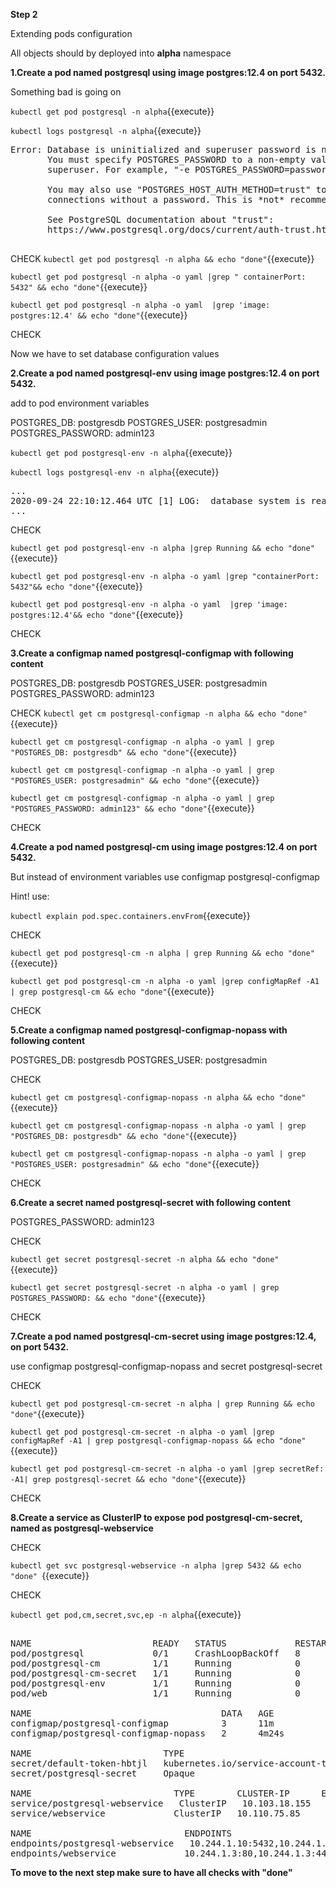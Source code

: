 **Step 2**


Extending pods configuration

All objects should by deployed into **alpha** namespace

**1.Create a pod named postgresql using image postgres:12.4 on port 5432.**

Something bad is going on

`kubectl get pod postgresql -n alpha`{{execute}}

`kubectl logs postgresql -n alpha`{{execute}}

<pre>
Error: Database is uninitialized and superuser password is not specified.
       You must specify POSTGRES_PASSWORD to a non-empty value for the
       superuser. For example, "-e POSTGRES_PASSWORD=password" on "docker run".

       You may also use "POSTGRES_HOST_AUTH_METHOD=trust" to allow all
       connections without a password. This is *not* recommended.

       See PostgreSQL documentation about "trust":
       https://www.postgresql.org/docs/current/auth-trust.html

</pre>


CHECK
`kubectl get pod postgresql -n alpha && echo "done"`{{execute}}

`kubectl get pod postgresql -n alpha -o yaml |grep " containerPort: 5432" && echo "done"`{{execute}}

`kubectl get pod postgresql -n alpha -o yaml  |grep 'image: postgres:12.4' && echo "done"`{{execute}}

CHECK

Now we have to set database configuration values


**2.Create a pod named postgresql-env using image postgres:12.4 on port 5432.**

add to pod environment variables

POSTGRES_DB: postgresdb
POSTGRES_USER: postgresadmin
POSTGRES_PASSWORD: admin123

`kubectl get pod postgresql-env -n alpha`{{execute}}

`kubectl logs postgresql-env -n alpha`{{execute}}

<pre>
...
2020-09-24 22:10:12.464 UTC [1] LOG:  database system is ready to accept connections
...
</pre>


CHECK

`kubectl get pod postgresql-env -n alpha |grep Running && echo "done"`{{execute}}

`kubectl get pod postgresql-env -n alpha -o yaml |grep "containerPort: 5432"&& echo "done"`{{execute}}

`kubectl get pod postgresql-env -n alpha -o yaml  |grep 'image: postgres:12.4'&& echo "done"`{{execute}}

CHECK


**3.Create a configmap named postgresql-configmap with following content**

POSTGRES_DB: postgresdb
POSTGRES_USER: postgresadmin
POSTGRES_PASSWORD: admin123


CHECK
`kubectl get cm postgresql-configmap -n alpha && echo "done"`{{execute}}

`kubectl get cm postgresql-configmap -n alpha -o yaml | grep "POSTGRES_DB: postgresdb" && echo "done"`{{execute}}

`kubectl get cm postgresql-configmap -n alpha -o yaml | grep "POSTGRES_USER: postgresadmin" && echo "done"`{{execute}}

`kubectl get cm postgresql-configmap -n alpha -o yaml | grep "POSTGRES_PASSWORD: admin123" && echo "done"`{{execute}}

CHECK



**4.Create a pod named postgresql-cm using image postgres:12.4 on port 5432.**

But instead of environment variables use configmap postgresql-configmap


Hint!
use:

`kubectl explain pod.spec.containers.envFrom`{{execute}}

CHECK

`kubectl get pod postgresql-cm -n alpha | grep Running && echo "done"`{{execute}}

`kubectl get pod postgresql-cm -n alpha -o yaml |grep configMapRef -A1 | grep postgresql-cm && echo "done"`{{execute}}

CHECK

**5.Create a configmap named postgresql-configmap-nopass with following content**

POSTGRES_DB: postgresdb
POSTGRES_USER: postgresadmin


CHECK

`kubectl get cm postgresql-configmap-nopass -n alpha && echo "done"`{{execute}}

`kubectl get cm postgresql-configmap-nopass -n alpha -o yaml | grep "POSTGRES_DB: postgresdb" && echo "done"`{{execute}}

`kubectl get cm postgresql-configmap-nopass -n alpha -o yaml | grep "POSTGRES_USER: postgresadmin" && echo "done"`{{execute}}

CHECK


**6.Create a secret named postgresql-secret with following content**

POSTGRES_PASSWORD: admin123

CHECK

`kubectl get secret postgresql-secret -n alpha && echo "done"`{{execute}}

`kubectl get secret postgresql-secret -n alpha -o yaml | grep POSTGRES_PASSWORD: && echo "done"`{{execute}}

CHECK

**7.Create a pod named postgresql-cm-secret using image postgres:12.4, on port 5432.**

use 
configmap postgresql-configmap-nopass
and
secret postgresql-secret

CHECK

`kubectl get pod postgresql-cm-secret -n alpha | grep Running && echo "done"`{{execute}}

`kubectl get pod postgresql-cm-secret -n alpha -o yaml |grep configMapRef -A1 | grep postgresql-configmap-nopass && echo "done"`{{execute}}

`kubectl get pod postgresql-cm-secret -n alpha -o yaml |grep secretRef: -A1| grep postgresql-secret && echo "done"`{{execute}}

CHECK


**8.Create a service as ClusterIP to expose pod postgresql-cm-secret, named as postgresql-webservice**

CHECK

`kubectl get svc postgresql-webservice -n alpha |grep 5432 && echo "done" `{{execute}}

CHECK

`kubectl get pod,cm,secret,svc,ep -n alpha`{{execute}}
<pre>

NAME                       READY   STATUS             RESTARTS   AGE
pod/postgresql             0/1     CrashLoopBackOff   8          17m
pod/postgresql-cm          1/1     Running            0          5m6s
pod/postgresql-cm-secret   1/1     Running            0          67s
pod/postgresql-env         1/1     Running            0          13m
pod/web                    1/1     Running            0          27m

NAME                                    DATA   AGE
configmap/postgresql-configmap          3      11m
configmap/postgresql-configmap-nopass   2      4m24s

NAME                         TYPE                                  DATA   AGE
secret/default-token-hbtjl   kubernetes.io/service-account-token   3      29m
secret/postgresql-secret     Opaque                                1      3m46s

NAME                           TYPE        CLUSTER-IP      EXTERNAL-IP   PORT(S)          AGE
service/postgresql-webservice   ClusterIP   10.103.18.155   <none>        5432/TCP         4s
service/webservice             ClusterIP   10.110.75.85    <none>        80/TCP,443/TCP   22m

NAME                             ENDPOINTS                                          AGE
endpoints/postgresql-webservice   10.244.1.10:5432,10.244.1.6:5432,10.244.1.8:5432   4s
endpoints/webservice             10.244.1.3:80,10.244.1.3:443                       22m
</pre>


**To move to the next step make sure to have all checks with "done"**

